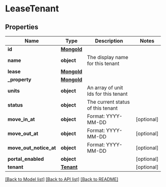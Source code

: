 # LeaseTenant

## Properties
Name | Type | Description | Notes
------------ | ------------- | ------------- | -------------
**id** | [**MongoId**](MongoId.md) |  | 
**name** | **object** | The display name for this tenant | 
**lease** | [**MongoId**](MongoId.md) |  | 
**_property** | [**MongoId**](MongoId.md) |  | 
**units** | **object** | An array of unit Ids for this tenant | 
**status** | **object** | The current status of this tenant | 
**move_in_at** | **object** | Format: YYYY-MM-DD | [optional] 
**move_out_at** | **object** | Format: YYYY-MM-DD | [optional] 
**move_out_notice_at** | **object** | Format: YYYY-MM-DD | [optional] 
**portal_enabled** | **object** |  | [optional] 
**tenant** | [**Tenant**](Tenant.md) |  | [optional] 

[[Back to Model list]](../README.md#documentation-for-models) [[Back to API list]](../README.md#documentation-for-api-endpoints) [[Back to README]](../README.md)

